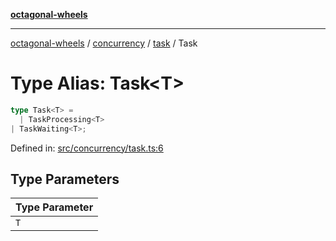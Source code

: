 [**octagonal-wheels**](../../../README.md)

***

[octagonal-wheels](../../../modules.md) / [concurrency](../../README.md) / [task](../README.md) / Task

# Type Alias: Task\<T\>

```ts
type Task<T> = 
  | TaskProcessing<T>
| TaskWaiting<T>;
```

Defined in: [src/concurrency/task.ts:6](https://github.com/vrtmrz/octagonal-wheels/blob/main/src/concurrency/task.ts#L6)

## Type Parameters

| Type Parameter |
| ------ |
| `T` |

